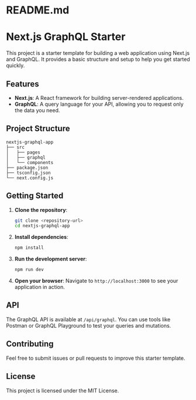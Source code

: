 # README.md

# Next.js GraphQL Starter

This project is a starter template for building a web application using Next.js and GraphQL. It provides a basic structure and setup to help you get started quickly.

## Features

- **Next.js**: A React framework for building server-rendered applications.
- **GraphQL**: A query language for your API, allowing you to request only the data you need.

## Project Structure

```
nextjs-graphql-app
├── src
│   ├── pages
│   ├── graphql
│   └── components
├── package.json
├── tsconfig.json
└── next.config.js
```

## Getting Started

1. **Clone the repository**:
   ```bash
   git clone <repository-url>
   cd nextjs-graphql-app
   ```

2. **Install dependencies**:
   ```bash
   npm install
   ```

3. **Run the development server**:
   ```bash
   npm run dev
   ```

4. **Open your browser**:
   Navigate to `http://localhost:3000` to see your application in action.

## API

The GraphQL API is available at `/api/graphql`. You can use tools like Postman or GraphQL Playground to test your queries and mutations.

## Contributing

Feel free to submit issues or pull requests to improve this starter template.

## License

This project is licensed under the MIT License.